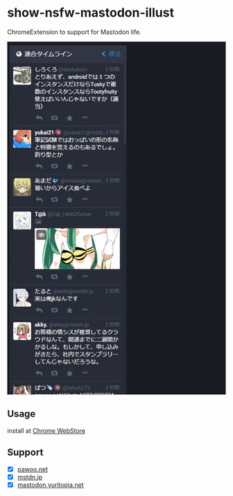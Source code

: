 show-nsfw-mastodon-illust
=====

ChromeExtension to support for Mastodon life.

![](https://github.com/eiurur/show-nsfw-mastodon-illust/raw/master/media/demo.gif)

## Usage

install at <a href="https://chrome.google.com/webstore/detail/lakdmgldjmlhijgmcogbnphjnlgiohin">Chrome WebStore</a>

## Support

- [x] <a href="https://pawoo.net/">pawoo.net</a>
- [x] <a href="https://mstdn.jp/">mstdn.jp</a>
- [x] <a href="https://mastodon.yuritopia.net/">mastodon.yuritopia.net</a>
